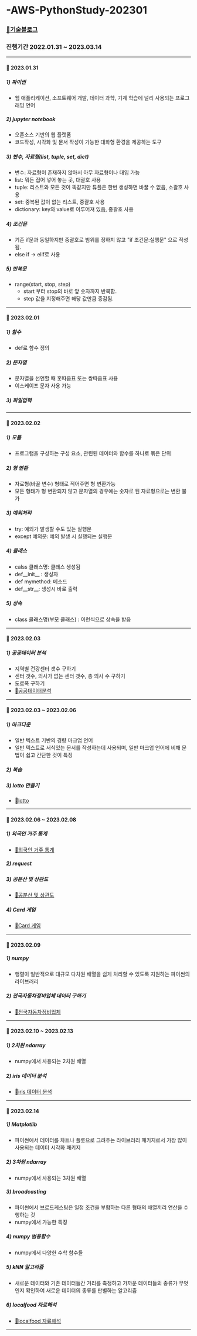 # -AWS-PythonStudy-202301

### [📖기술블로그](https://donotthinkjustdo.tistory.com/category/Python/%EC%82%B0%EB%8C%80%ED%8A%B9%28%ED%8C%8C%EC%9D%B4%EC%8D%AC%29)

### 진행기간 2022.01.31 ~ 2023.03.14

___

#### 📅 2023.01.31

##### 1) 파이썬
  - 웹 애플리케이션, 소프트웨어 개발, 데이터 과학, 기계 학습에 널리 사용되는 프로그래밍 언어

##### 2) jupyter notebook
  - 오픈소스 기반의 웹 플랫폼
  - 코드작성, 시각화 및 문서 작성이 가능한 대화형 환경을 제공하는 도구

##### 3) 변수, 자료형(list, tuple, set, dict)
  - 변수: 자료형이 존재하지 않아서 아무 자료형이나 대입 가능
  - list: 뭐든 집어 넣어 놓는 곳, 대괄호 사용
  - tuple: 리스트와 모든 것이 똑같지만 튜플은 한번 생성하면 바꿀 수 없음, 소괄호 사용
  - set: 중복된 값이 없는 리스트, 중괄호 사용
  - dictionary: key와 value로 이루어져 있음, 중괄호 사용

##### 4) 조건문
  - 기존 if문과 동일하지만 중괄호로 범위를 정하지 않고 "if 조건문:실행문" 으로 작성됨.
  - else if -> elif로 사용

##### 5) 반복문
  - range(start, stop, step)
    - start 부터 stop의 바로 앞 숫자까지 반복함.
    - step 값을 지정해주면 해당 값만큼 증감됨.

___

#### 📅 2023.02.01

##### 1) 함수
  - def로 함수 정의

##### 2) 문자열
  - 문자열을 선언할 때 홋따움표 또는 쌍따움표 사용
  - 이스케이프 문자 사용 가능

##### 3) 파일입력

___

#### 📅 2023.02.02

##### 1) 모듈
  - 프로그램을 구성하는 구성 요소, 관련된 데이터와 함수를 하나로 묶은 단위

##### 2) 형 변환
  - 자료형(바꿀 변수) 형태로 적어주면 형 변환가능
  - 모든 형태가 형 변환되지 않고 문자열의 경우에는 숫자로 된 자료형으로는 변환 불가

##### 3) 예외처리
  - try: 예외가 발생할 수도 있는 실행문
  - except 예외문: 예외 발생 시 실행되는 실행문

##### 4) 클래스
  - calss 클래스명: 클래스 생성됨
  - def__init__ : 생성자
  - def mymethod: 메소드
  - def__str__: 생성시 바로 출력

##### 5) 상속
  - class 클래스명(부모 클래스) : 이런식으로 상속을 받음

___

#### 📅 2023.02.03

##### 1) 공공데이터 분석
  - 지역별 건강센터 갯수 구하기
  - 센터 갯수, 의사가 없는 센터 갯수, 총 의사 수 구하기
  - 도로폭 구하기
  - [📖공공데이터분석](https://donotthinkjustdo.tistory.com/entry/Stage5-%EC%82%B0%EB%8C%80%ED%8A%B9-%ED%8C%8C%EC%9D%B4%EC%8D%AC%EA%B3%B5%EA%B3%B5%EB%8D%B0%EC%9D%B4%ED%84%B0-%EB%B6%84%EC%84%9D%ED%95%98%EA%B8%B01202302010202)
___

#### 📅 2023.02.03 ~ 2023.02.06

##### 1) 마크다운
  - 일반 텍스트 기반의 경량 마크업 언어
  - 일반 텍스트로 서식있는 문서를 작성하는데 사용되며, 일반 마크업 언어에 비해 문법이 쉽고 간단한 것이 특징

##### 2) 복습

##### 3) lotto 만들기
  - [📖lotto](https://donotthinkjustdo.tistory.com/entry/Stage6-%EC%82%B0%EB%8C%80%ED%8A%B9-%ED%8C%8C%EC%9D%B4%EC%8D%ACMarkdown-%EB%B3%B5%EC%8A%B5-lotto-requests20230203-0206#stage3-1.-%ED%95%A8%EC%88%98-2)

___

#### 📅 2023.02.06 ~ 2023.02.08

##### 1) 외국인 거주 통계
  - [📖외국인 거주 통계](https://donotthinkjustdo.tistory.com/entry/Stage7-%EC%82%B0%EB%8C%80%ED%8A%B9-%ED%8C%8C%EC%9D%B4%EC%8D%AC%EC%99%B8%EA%B5%AD%EC%9D%B8-%EA%B1%B0%EC%A3%BC-%ED%86%B5%EA%B3%84-request-%EA%B3%B5%EB%B6%84%EC%82%B0-%EB%B0%8F-%EC%83%81%EA%B4%80%EB%8F%84-card%EA%B2%8C%EC%9E%8420230206-0207-0208#stage7-1.-%EC%99%B8%EA%B5%AD%EC%9D%B8-%EA%B1%B0%EC%A3%BC-%ED%86%B5%EA%B3%84)

##### 2) request

##### 3) 공분산 및 상관도
  - [📖공분산 및 상관도](https://donotthinkjustdo.tistory.com/entry/Stage7-%EC%82%B0%EB%8C%80%ED%8A%B9-%ED%8C%8C%EC%9D%B4%EC%8D%AC%EC%99%B8%EA%B5%AD%EC%9D%B8-%EA%B1%B0%EC%A3%BC-%ED%86%B5%EA%B3%84-request-%EA%B3%B5%EB%B6%84%EC%82%B0-%EB%B0%8F-%EC%83%81%EA%B4%80%EB%8F%84-card%EA%B2%8C%EC%9E%8420230206-0207-0208#stage7-3.-%EA%B3%B5%EB%B6%84%EC%82%B0-%EB%B0%8F-%EC%83%81%EA%B4%80%EB%8F%84)

##### 4) Card 게임
  - [📖Card 게임](https://donotthinkjustdo.tistory.com/entry/Stage7-%EC%82%B0%EB%8C%80%ED%8A%B9-%ED%8C%8C%EC%9D%B4%EC%8D%AC%EC%99%B8%EA%B5%AD%EC%9D%B8-%EA%B1%B0%EC%A3%BC-%ED%86%B5%EA%B3%84-request-%EA%B3%B5%EB%B6%84%EC%82%B0-%EB%B0%8F-%EC%83%81%EA%B4%80%EB%8F%84-card%EA%B2%8C%EC%9E%8420230206-0207-0208#stage7-4.-card-%EA%B2%8C%EC%9E%84)

___

#### 📅 2023.02.09

##### 1) numpy
  - 행렬이 일반적으로 대규모 다차원 배열을 쉽게 처리할 수 있도록 지원하는 파이썬의 라이브러리

##### 2) 전국자동차정비업체 데이터 구하기
  - [📖전국자동차정비업체](https://donotthinkjustdo.tistory.com/entry/Stage8-%EC%82%B0%EB%8C%80%ED%8A%B9-%ED%8C%8C%EC%9D%B4%EC%8D%ACnumpy-%EC%A0%84%EA%B5%AD%EC%9E%90%EB%8F%99%EC%B0%A8%EC%A0%95%EB%B9%84%EC%97%85%EC%B2%B420230209#stage8-2.-%EC%A0%84%EA%B5%AD%EC%9E%90%EB%8F%99%EC%B0%A8%EC%A0%95%EB%B9%84%EC%97%85%EC%B2%B4)

___

#### 📅 2023.02.10 ~ 2023.02.13

##### 1) 2차원 ndarray
  - numpy에서 사용되는 2차원 배열

##### 2) iris 데이터 분석
  - [📖iris 데이터 분석](https://donotthinkjustdo.tistory.com/entry/Stage9-%EC%82%B0%EB%8C%80%ED%8A%B9-%ED%8C%8C%EC%9D%B4%EC%8D%AC2%EC%B0%A8%EC%9B%90ndarray-iris-%EB%8D%B0%EC%9D%B4%ED%84%B0-%EB%B6%84%EC%84%9D20230210-0213#stage8-1.-numpy-1)

___

#### 📅 2023.02.14

##### 1) Matplotlib
  - 파이썬에서 데이터를 차트나 플롯으로 그려주는 라이브러리 패키지로서 가장 많이 사용되는 데이터 시각화 패키지

##### 2) 3차원 ndarray
  - numpy에서 사용되는 3차원 배열

##### 3) broadcasting
  - 파이썬에서 브로드케스팅은 일정 조건을 부합하는 다른 형태의 배열끼리 연산을 수행하는 것
  - numpy에서 가능한 특징

##### 4) numpy 범용함수
  - numpy에서 다양한 수학 함수들

##### 5) kNN 알고리즘
  - 새로운 데이터와 기존 데이터들간 거리를 측정하고 가까운 데이터들의 종류가 무엇인지 확인하여 새로운 데이터의 종류를 판별하는 알고리즘

##### 6) localfood 자료해석
  - [📖localfood 자료해석](https://donotthinkjustdo.tistory.com/entry/Stage11-%EC%82%B0%EB%8C%80%ED%8A%B9-%ED%8C%8C%EC%9D%B4%EC%8D%ACnumpy-%EB%B2%94%EC%9A%A9%ED%95%A8%EC%88%98-kNN-%EC%95%8C%EA%B3%A0%EB%A6%AC%EC%A6%98-localfood-%EC%9E%90%EB%A3%8C-%ED%95%B4%EC%84%9D20230214#stage11-3.-localfood%C2%A0%EC%9E%90%EB%A3%8C%C2%A0%ED%95%B4%EC%84%9D)

___

